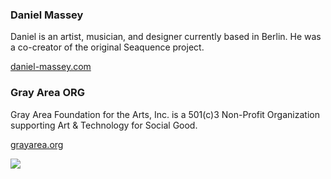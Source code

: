 ### Daniel Massey

Daniel is an artist, musician, and designer currently based in Berlin. He was a co-creator of the original Seaquence project.

[daniel-massey.com](http://daniel-massey.com)

### Gray Area ORG

Gray Area Foundation for the Arts, Inc. is a 501(c)3 Non-Profit Organization supporting Art & Technology for Social Good.

[grayarea.org](http://grayarea.org)

[![]({{site.baseurl}}/images/logos/grayarea.svg)](http://grayarea.org)


